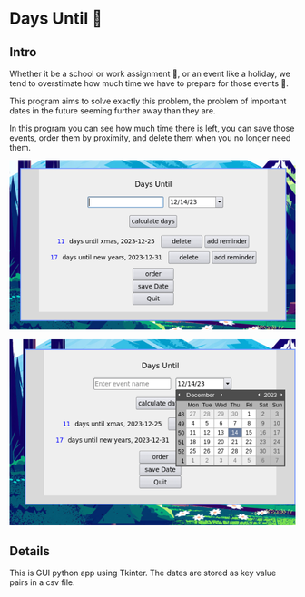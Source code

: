 # Days Until 📅

## Intro

 Whether it be a school or work assignment 🎯, or an event like a holiday, we tend to overstimate how much time we have to prepare for those events 📅.

This program aims to solve exactly this problem, the problem of important dates in the future seeming further away than they are.

In this program you can see how much time there is left, you can save those events, order them by proximity, and delete them when you no longer need
them.

![program view](days_until_images/base.png)

![program showing date picker](days_until_images/with_calendar_entry.png)

## Details

This is GUI python app using Tkinter. The dates are stored as key value pairs in a csv file.
